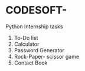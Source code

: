 # CODESOFT-
Python Internship tasks
1) To-Do list
2) Calculator
3) Password Generator
4) Rock-Paper- scissor game
5) Contact Book
